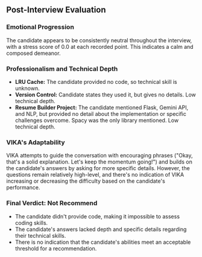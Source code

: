 ## Post-Interview Evaluation

### Emotional Progression
The candidate appears to be consistently neutral throughout the interview, with a stress score of 0.0 at each recorded point. This indicates a calm and composed demeanor.

### Professionalism and Technical Depth
*   **LRU Cache:** The candidate provided no code, so technical skill is unknown.
*   **Version Control:** Candidate states they used it, but gives no details. Low technical depth.
*   **Resume Builder Project:** The candidate mentioned Flask, Gemini API, and NLP, but provided no detail about the implementation or specific challenges overcome. Spacy was the only library mentioned. Low technical depth.

### VIKA's Adaptability
VIKA attempts to guide the conversation with encouraging phrases ("Okay, that's a solid explanation. Let's keep the momentum going!") and builds on the candidate's answers by asking for more specific details. However, the questions remain relatively high-level, and there's no indication of VIKA increasing or decreasing the difficulty based on the candidate's performance.

### Final Verdict: Not Recommend
*   The candidate didn't provide code, making it impossible to assess coding skills.
*   The candidate's answers lacked depth and specific details regarding their technical skills.
*   There is no indication that the candidate's abilities meet an acceptable threshold for a recommendation.